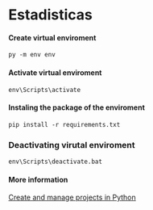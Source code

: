 # Estadisticas

#### Create virtual enviroment
```
py -m env env
```

#### Activate virtual enviroment
```
env\Scripts\activate
```

#### Instaling the package of the enviroment
```
pip install -r requirements.txt
```

### Deactivating virutal enviroment
```
env\Scripts\deactivate.bat
```

#### More information

[Create and manage projects in Python](https://docs.microsoft.com/en-us/learn/modules/python-create-manage-projects/)

